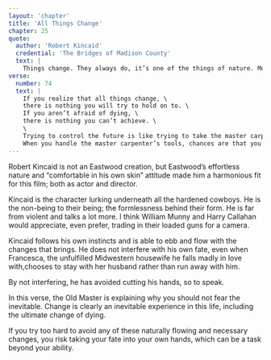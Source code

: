 ```yaml
---
layout: 'chapter'
title: 'All Things Change'
chapter: 25
quote:
  author: 'Robert Kincaid'
  credential: 'The Bridges of Madison County'
  text: |
    Things change. They always do, it’s one of the things of nature. Most people are afraid of change, but if you look at it as something you can always count on, then it can be a comfort.
verse:
  number: 74
  text: |
    If you realize that all things change, \
    there is nothing you will try to hold on to. \
    If you aren’t afraid of dying, \
    there is nothing you can’t achieve. \
    \
    Trying to control the future is like trying to take the master carpenter’s place. \
    When you handle the master carpenter’s tools, chances are that you’ll cut your hand.
---
```


Robert Kincaid is not an Eastwood creation, but Eastwood’s effortless nature and “comfortable in his own skin” attitude made him a harmonious fit for this film; both as actor and director.

Kincaid is the character lurking underneath all the hardened cowboys. He is the non-being to their being; the formlessness behind their form. He is far from violent and talks a lot more. I think William Munny and Harry Callahan would appreciate, even prefer, trading in their loaded guns for a camera.

Kincaid follows his own instincts and is able to ebb and flow with the changes that brings. He does not interfere with his own fate, even when Francesca, the unfulfilled Midwestern housewife he falls madly in love with,chooses to stay with her husband rather than run away with him.

By not interfering, he has avoided cutting his hands, so to speak.

In this verse, the Old Master is explaining why you should not fear the inevitable. Change is clearly an inevitable experience in this life, including the ultimate change of dying.

If you try too hard to avoid any of these naturally flowing and necessary changes, you risk taking your fate into your own hands, which can be a task beyond your ability.
